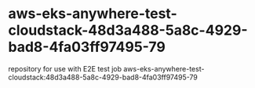 # aws-eks-anywhere-test-cloudstack-48d3a488-5a8c-4929-bad8-4fa03ff97495-79
repository for use with E2E test job aws-eks-anywhere-test-cloudstack:48d3a488-5a8c-4929-bad8-4fa03ff97495-79
